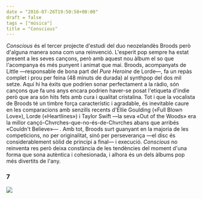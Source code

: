 ```yaml
---
date = "2016-07-26T19:50:50+00:00"
draft = false
tags = ["música"]
title = "Conscious"
---
```

*Conscious* és el tercer projecte d'estudi del duo neozelandès Broods però d'alguna manera sona com una reinvenció.<!-- more --> L'esperit pop sempre ha estat present a les seves cançons, però amb aquest nou àlbum el so que l'acompanya és més punyent i animat que mai. Broods, acompanyats de Little —responsable de bona part del *Pure Heroine* de Lorde—, fa un repàs complet i prou per feina (48 minuts de durada) al synthpop del dos mil setze. Aquí hi ha èxits que podrien sonar perfectament a la ràdio, són cançons que fa uns anys encara podrien haver-se posat l'etiqueta d'indie però que ara són hits fets amb cura i qualitat cristalina.  Tot i que la vocalista de Broods té un timbre força característic i agradable, és inevitable caure en les comparacions amb senzills recents d'Ellie Goulding («Full Blown Love»), Lorde («Heartlines») i Taylor Swift —la seva «Out of the Woods» era la millor cançó-Chvrches-que-no-és-de-Chvrches abans que arribés «Couldn't Believe»— . Amb tot, Broods surt guanyant en la majoria de les competicions, no per originalitat, sinó per perseverança —el disc és considerablement sòlid de principi a final— i execució. *Conscious* no reinventa res però deixa constància de les tendències del moment d'una forma que sona autèntica i cohesionada, i alhora és un dels àlbums pop més divertits de l'any.

### 7

<img id="splashFade" src="https://66.media.tumblr.com/5a4cd7534cc82a0eade7e4605e5ff306/tumblr_ob0t5jK4GI1u00ofno1_1280.png">